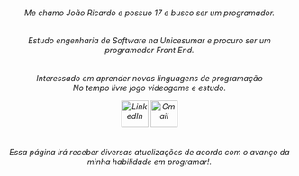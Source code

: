 <h6 align="center">Me chamo João Ricardo e possuo 17 e busco ser um programador.<br>
<h6 align="center">Estudo engenharia de Software na Unicesumar e procuro ser um programador Front End.<br>
<h6 align="center">Interessado em aprender novas linguagens de programação<br>No tempo livre jogo videogame e estudo.<br>

 [<img src="https://img.icons8.com/color/96/000000/linkedin.png" alt="LinkedIn" width="48"/>](https://www.linkedin.com/in/joão-ricardo-956053305/)
 [<img src="https://img.icons8.com/color/96/000000/gmail.png" alt="Gmail" width="48"/>](mailto:joaoricardo.maringa@gmail.com)

<h6 align="center">Essa página irá receber diversas atualizações de acordo com o avanço da minha habilidade em programar!.<br>
